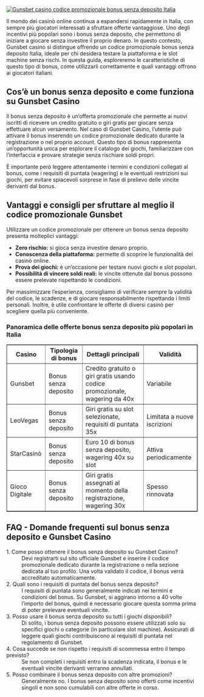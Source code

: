 [![Gunsbet casino codice promozionale bonus senza deposito Italia](https://123-caf.pages.dev/gitsignup.png)](https://vrmoo.ru/Bt82HjjY)

<p>Il mondo dei casinò online continua a espandersi rapidamente in Italia, con sempre più giocatori interessati a sfruttare offerte vantaggiose. Uno degli incentivi più popolari sono i bonus senza deposito, che permettono di iniziare a giocare senza investire il proprio denaro. In questo contesto, Gunsbet casino si distingue offrendo un codice promozionale bonus senza deposito Italia, ideale per chi desidera testare la piattaforma e le slot machine senza rischi. In questa guida, esploreremo le caratteristiche di questo tipo di bonus, come utilizzarli correttamente e quali vantaggi offrono ai giocatori italiani.</p>  <h2>Cos’è un bonus senza deposito e come funziona su Gunsbet Casino</h2> <p>Il bonus senza deposito è un’offerta promozionale che permette ai nuovi iscritti di ricevere un credito gratuito o giri gratis per giocare senza effettuare alcun versamento. Nel caso di Gunsbet Casino, l’utente può attivare il bonus inserendo un codice promozionale dedicato durante la registrazione o nel proprio account. Questo tipo di bonus rappresenta un’opportunità unica per esplorare il catalogo dei giochi, familiarizzare con l’interfaccia e provare strategie senza rischiare soldi propri.</p> <p>È importante però leggere attentamente i termini e condizioni collegati al bonus, come i requisiti di puntata (wagering) e le eventuali restrizioni sui giochi, per evitare spiacevoli sorprese in fase di prelievo delle vincite derivanti dal bonus.</p>  <h2>Vantaggi e consigli per sfruttare al meglio il codice promozionale Gunsbet</h2> <p>Utilizzare un codice promozionale per ottenere un bonus senza deposito presenta molteplici vantaggi:</p> <ul> <li><strong>Zero rischio:</strong> si gioca senza investire denaro proprio.</li> <li><strong>Conoscenza della piattaforma:</strong> permette di scoprire le funzionalità del casinò online.</li> <li><strong>Prova dei giochi:</strong> è un’occasione per testare nuovi giochi e slot popolari.</li> <li><strong>Possibilità di vincere soldi reali:</strong> le vincite ottenute dal bonus possono essere prelevate rispettando le condizioni.</li> </ul> <p>Per massimizzare l’esperienza, consigliamo di verificare sempre la validità del codice, le scadenze, e di giocare responsabilmente rispettando i limiti personali. Inoltre, è utile confrontare le offerte di diversi casinò per scegliere quella più conveniente.</p>  <h3>Panoramica delle offerte bonus senza deposito più popolari in Italia</h3> <table border="1" cellpadding="5" cellspacing="0" style="border-collapse: collapse; width: 100%;"> <thead> <tr> <th>Casino</th> <th>Tipologia di bonus</th> <th>Dettagli principali</th> <th>Validità</th> </tr> </thead> <tbody> <tr> <td>Gunsbet</td> <td>Bonus senza deposito</td> <td>Credito gratuito o giri gratis usando codice promozionale, wagering da 40x</td> <td>Variabile</td> </tr> <tr> <td>LeoVegas</td> <td>Bonus senza deposito</td> <td>Giri gratis su slot selezionate, requisiti di puntata 35x</td> <td>Limitata a nuove iscrizioni</td> </tr> <tr> <td>StarCasinò</td> <td>Bonus senza deposito</td> <td>Euro 10 di bonus senza deposito, wagering 40x su slot</td> <td>Attiva periodicamente</td> </tr> <tr> <td>Gioco Digitale</td> <td>Bonus senza deposito</td> <td>Giri gratis assegnati al momento della registrazione, wagering 30x</td> <td>Spesso rinnovata</td> </tr> </tbody> </table>  <h2>FAQ - Domande frequenti sul bonus senza deposito e Gunsbet Casino</h2> <dl> <dt>1. Come posso ottenere il bonus senza deposito su Gunsbet Casino?</dt> <dd>Devi registrarti sul sito ufficiale Gunsbet e inserire il codice promozionale dedicato durante la registrazione o nella sezione dedicata al tuo profilo. Una volta validato il codice, il bonus verrà accreditato automaticamente.</dd>  <dt>2. Quali sono i requisiti di puntata del bonus senza deposito?</dt> <dd>I requisiti di puntata sono generalmente indicati nei termini e condizioni del bonus. Su Gunsbet, si aggirano intorno a 40 volte l’importo del bonus, quindi è necessario giocare questa somma prima di poter prelevare eventuali vincite.</dd>  <dt>3. Posso usare il bonus senza deposito su tutti i giochi disponibili?</dt> <dd>Di solito, i bonus senza deposito possono essere utilizzati solo su specifici giochi o categorie (in particolare slot machine). Assicurati di leggere quali giochi contribuiscono ai requisiti di puntata nel regolamento di Gunsbet.</dd>  <dt>4. Cosa succede se non rispetto i requisiti di scommessa entro il tempo previsto?</dt> <dd>Se non completi i requisiti entro la scadenza indicata, il bonus e le eventuali vincite derivanti verranno annullati.</dd>  <dt>5. Posso combinare il bonus senza deposito con altre promozioni? </dt> <dd>Generalmente no. I bonus senza deposito sono offerti come incentivi singoli e non sono cumulabili con altre offerte in corso.</dd> </dl>